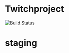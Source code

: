 # Twitchproject
[![Build Status](https://travis-ci.org/yeeeshiuan/twitchproject-demo.svg?branch=staging)](https://travis-ci.org/yeeeshiuan/twitchproject-demo)

# staging

